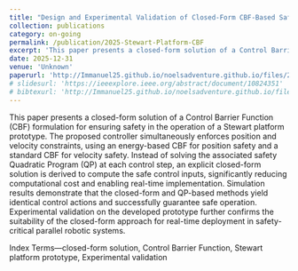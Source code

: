 ```yaml
---
title: "Design and Experimental Validation of Closed-Form CBF-Based Safe Control for Stewart Platform Under Multiple Constraints"
collection: publications
category: on-going
permalink: /publication/2025-Stewart-Platform-CBF
excerpt: 'This paper presents a closed-form solution of a Control Barrier Function (CBF) formulation for ensuring safety in the operation of a Stewart platform prototype.'
date: 2025-12-31
venue: 'Unknown'
paperurl: 'http://Immanuel25.github.io/noelsadventure.github.io/files/2025-Stewart-Platform-CBF.pdf'
# slidesurl: 'https://ieeexplore.ieee.org/abstract/document/10824351'
# bibtexurl: 'http://Immanuel25.github.io/noelsadventure.github.io/files/2025-Stewart-Platform-CBF.bib'
---
```

This paper presents a closed-form solution of a Control Barrier Function (CBF) formulation for ensuring safety in the operation of a Stewart platform prototype.
The proposed controller simultaneously enforces position and velocity constraints, using an energy-based CBF for position safety and a standard CBF for velocity safety.
Instead of solving the associated safety Quadratic Program (QP) at each control step, an explicit closed-form solution is derived to compute the safe control inputs, significantly reducing computational cost and enabling real-time implementation.
Simulation results demonstrate that the closed-form and QP-based methods yield identical control actions and successfully guarantee safe operation.
Experimental validation on the developed prototype further confirms the suitability of the closed-form approach for real-time deployment in safety-critical parallel robotic systems.

Index Terms—closed-form solution, Control Barrier Function, Stewart platform prototype, Experimental validation